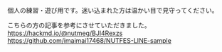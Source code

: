 個人の練習・遊び用です。迷い込まれた方は温かい目で見守ってください。

こちらの方の記事を参考にさせていただきました。
https://hackmd.io/@nutmeg/BJl4Rexzs
https://github.com/imaimai17468/NUTFES-LINE-sample
